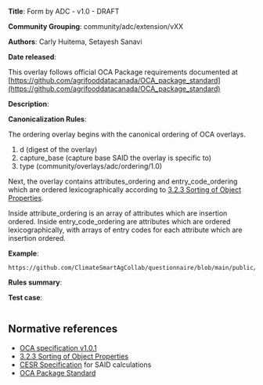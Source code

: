 **Title**: Form by ADC - v1.0 - DRAFT

**Community Grouping**: community/adc/extension/vXX

**Authors**: Carly Huitema, Setayesh Sanavi 

**Date released**: 

This overlay follows official OCA Package requirements documented at [https://github.com/agrifooddatacanada/OCA_package_standard](https://github.com/agrifooddatacanada/OCA_package_standard)

**Description**:


**Canonicalization Rules**:

The ordering overlay begins with the canonical ordering of OCA overlays.
1) d (digest of the overlay)
2) capture_base (capture base SAID the overlay is specific to)
3) type (community/overlays/adc/ordering/1.0)

Next, the overlay contains attributes_ordering and entry_code_ordering which are ordered lexicographically according to [3.2.3 Sorting of Object Properties](https://www.rfc-editor.org/rfc/rfc8785#section-3.2.3). 

Inside attribute_ordering is an array of attributes which are insertion ordered. Inside entry_code_ordering are attributes which are ordered lexicographically, with arrays of entry codes for each attribute which are insertion ordered.

**Example**: 

```
https://github.com/ClimateSmartAgCollab/questionnaire/blob/main/public/test.json

```


**Rules summary**: 



**Test case**: 

```
```

## Normative references
- [OCA specification v1.0.1](http://oca.colossi.network/specification/) 
- [3.2.3 Sorting of Object Properties](https://www.rfc-editor.org/rfc/rfc8785#section-3.2.3)
- [CESR Specification](https://weboftrust.github.io/ietf-cesr/draft-ssmith-cesr.html) for SAID calculations
- [OCA Package Standard](https://github.com/agrifooddatacanada/OCA_package_standard)
